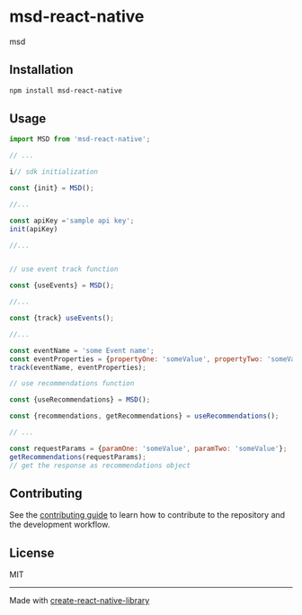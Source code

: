 # msd-react-native

msd

## Installation

```sh
npm install msd-react-native
```

## Usage

```js
import MSD from 'msd-react-native';

// ...

i// sdk initialization

const {init} = MSD();

//... 

const apiKey ='sample api key';
init(apiKey)

//...


// use event track function

const {useEvents} = MSD();

//...

const {track} useEvents();

//...

const eventName = 'some Event name';
const eventProperties = {propertyOne: 'someValue', propertyTwo: 'someValue'}
track(eventName, eventProperties);

// use recommendations function

const {useRecommendations} = MSD();

const {recommendations, getRecommendations} = useRecommendations();

// ...

const requestParams = {paramOne: 'someValue', paramTwo: 'someValue'};
getRecommendations(requestParams);
// get the response as recommendations object
```


## Contributing

See the [contributing guide](CONTRIBUTING.md) to learn how to contribute to the repository and the development workflow.

## License

MIT

---

Made with [create-react-native-library](https://github.com/callstack/react-native-builder-bob)
